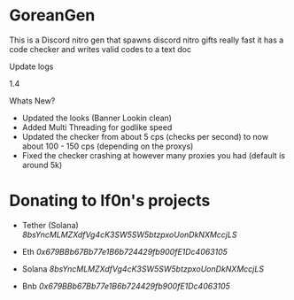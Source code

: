 # GoreanGen
This is a Discord nitro gen that spawns discord nitro gifts really fast it has a code checker and writes valid codes to a text doc

Update logs

1.4

Whats New?
- Updated the looks (Banner Lookin clean)
- Added Multi Threading for godlike speed
- Updated the checker from about 5 cps (checks per second) to now about 100 - 150 cps (depending on the proxys)
- Fixed the checker crashing at however many proxies you had (default is around 5k)

# Donating to If0n's projects

* Tether (Solana) *8bsYncMLMZXdfVg4cK3SW5SW5btzpxoUonDkNXMccjLS*

* Eth *0x679BBb67Bb77e1B6b724429fb900fE1Dc4063105*

* Solana *8bsYncMLMZXdfVg4cK3SW5SW5btzpxoUonDkNXMccjLS*

* Bnb *0x679BBb67Bb77e1B6b724429fb900fE1Dc4063105*
